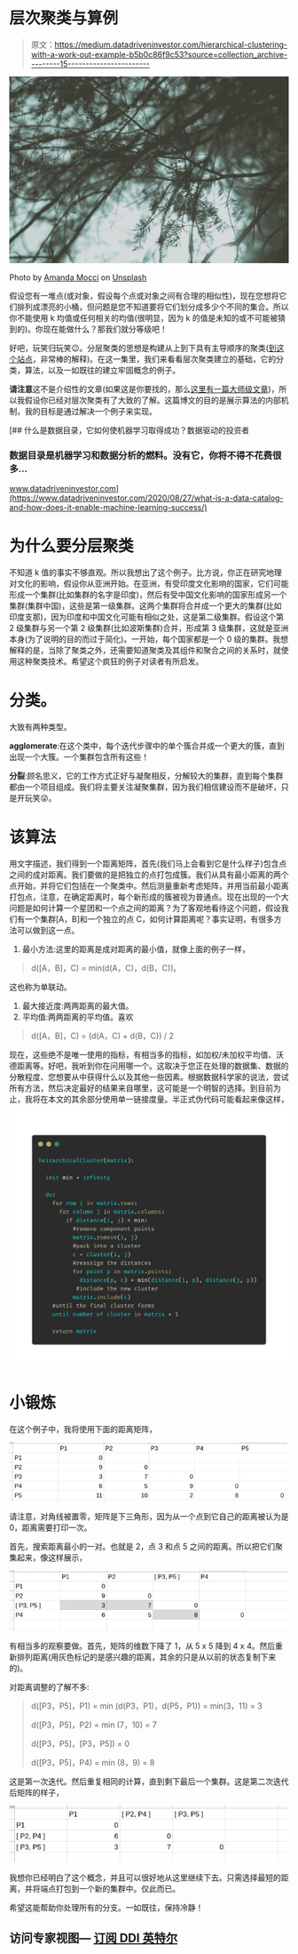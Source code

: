 # 层次聚类与算例

> 原文：<https://medium.datadriveninvestor.com/hierarchical-clustering-with-a-work-out-example-b5b0c86f9c53?source=collection_archive---------15----------------------->

![](img/558441703b93b1bf0a375f4f9f7d0116.png)

Photo by [Amanda Mocci](https://unsplash.com/@amandamocci?utm_source=medium&utm_medium=referral) on [Unsplash](https://unsplash.com?utm_source=medium&utm_medium=referral)

假设您有一堆点(或对象，假设每个点或对象之间有合理的相似性)，现在您想将它们排列成漂亮的小桶，但问题是您不知道要将它们划分成多少个不同的集合。所以你不能使用 k 均值或任何相关的均值(很明显，因为 k 的值是未知的或不可能被猜到的)。你现在能做什么？那我们就分等级吧！

好吧，玩笑归玩笑😉。分层聚类的思想是构建从上到下具有主导顺序的聚类([到这个站点](https://www.kdnuggets.com/2019/09/hierarchical-clustering.html)，非常棒的解释)。在这一集里，我们来看看层次聚类建立的基础，它的分类，算法，以及一如既往的建立牢固概念的例子。

**请注意**这不是介绍性的文章(如果这是你要找的，那么[这里有一篇大师级文章](https://towardsdatascience.com/hierarchical-clustering-explained-e58d2f936323))，所以我假设你已经对层次聚类有了大致的了解。这篇博文的目的是展示算法的内部机制，我的目标是通过解决一个例子来实现。

[](https://www.datadriveninvestor.com/2020/08/27/what-is-a-data-catalog-and-how-does-it-enable-machine-learning-success/) [## 什么是数据目录，它如何使机器学习取得成功？数据驱动的投资者

### 数据目录是机器学习和数据分析的燃料。没有它，你将不得不花费很多…

www.datadriveninvestor.com](https://www.datadriveninvestor.com/2020/08/27/what-is-a-data-catalog-and-how-does-it-enable-machine-learning-success/) 

# 为什么要分层聚类

不知道 k 值的事实不够直观。所以我想出了这个例子。比方说，你正在研究地理对文化的影响，假设你从亚洲开始。在亚洲，有受印度文化影响的国家，它们可能形成一个集群(比如集群的名字是印度)，然后有受中国文化影响的国家形成另一个集群(集群中国)，这些是第一级集群。这两个集群将合并成一个更大的集群(比如印度支那)，因为印度和中国文化可能有相似之处，这是第二级集群。假设这个第 2 级集群与另一个第 2 级集群(比如波斯集群)合并，形成第 3 级集群，这就是亚洲本身(为了说明的目的而过于简化)。一开始，每个国家都是一个 0 级的集群。我想解释的是，当除了聚类之外，还需要知道聚类及其组件和聚合之间的关系时，就使用这种聚类技术。希望这个疯狂的例子对读者有所启发。

# 分类。

大致有两种类型。

**agglomerate**:在这个类中，每个迭代步骤中的单个簇合并成一个更大的簇，直到出现一个大簇。一个集群包含所有这些！

**分裂**:顾名思义，它的工作方式正好与凝聚相反，分解较大的集群，直到每个集群都由一个项目组成。我们将主要关注凝聚集群，因为我们相信建设而不是破坏，只是开玩笑😜。

# 该算法

用文字描述，我们得到一个距离矩阵，首先(我们马上会看到它是什么样子)包含点之间的成对距离。我们要做的是把独立的点打包成簇。我们从具有最小距离的两个点开始，并将它们包括在一个聚类中。然后测量重新考虑矩阵，并用当前最小距离打包点，注意，在确定距离时，每个新形成的簇被视为普通点。现在出现的一个大问题是如何计算一个星团和一个点之间的距离？为了客观地看待这个问题，假设我们有一个集群[A，B]和一个独立的点 C，如何计算距离呢？事实证明，有很多方法可以做到这一点。

1.  最小方法:这里的距离是成对距离的最小值，就像上面的例子一样，

> d([A，B]，C) = min(d(A，C)，d(B，C))。

这也称为单联动。

1.  最大接近度:两两距离的最大值。
2.  平均值:两两距离的平均值。喜欢

> d([A，B]，C) = (d(A，C) + d(B，C)) / 2

现在，这些绝不是唯一使用的指标，有相当多的指标，如加权/未加权平均值、沃德距离等。好吧，我听到你在问用哪一个。这取决于您正在处理的数据集、数据的分散程度、您想要从中获得什么以及其他一些因素。根据数据科学家的说法，尝试所有方法，然后决定最好的结果来自哪里，这可能是一个明智的选择。到目前为止，我将在本文的其余部分使用单一链接度量。半正式伪代码可能看起来像这样，

![](img/a5e257aa2d16c7b80157e4e8fce620b0.png)

# 小锻炼

在这个例子中，我将使用下面的距离矩阵，

![](img/e266c1eee2ad4b3bd8d8a94f01500c45.png)

请注意，对角线被置零，矩阵是下三角形，因为从一个点到它自己的距离被认为是 0，距离需要打印一次。

首先，搜索距离最小的一对。也就是 2，点 3 和点 5 之间的距离。所以把它们聚集起来，像这样展示，

![](img/d7b62dca6336af1cdc1094775e354d73.png)

有相当多的观察要做。首先，矩阵的维数下降了 1，从 5 x 5 降到 4 x 4。然后重新排列距离(用灰色标记的是感兴趣的距离，其余的只是从以前的状态复制下来的)。

对距离调整的了解不多:

> d([P3，P5]，P1) = min (d(P3，P1)，d(P5，P1)) = min(3，11) = 3
> 
> d([P3，P5]，P2) = min (7，10) = 7
> 
> d([P3，P5]，[P3，P5]) = 0
> 
> d([P3，P5]，P4) = min (8，9) = 8

这是第一次迭代。然后重复相同的计算，直到剩下最后一个集群。这是第二次迭代后矩阵的样子，

![](img/725f4b978af586fac0fef0528611734b.png)

我想你已经明白了这个概念，并且可以很好地从这里继续下去。只需选择最短的距离，并将端点打包到一个新的集群中。仅此而已。

希望这能帮助你处理所有的分支。一如既往，保持冷静！

## 访问专家视图— [订阅 DDI 英特尔](https://datadriveninvestor.com/ddi-intel)